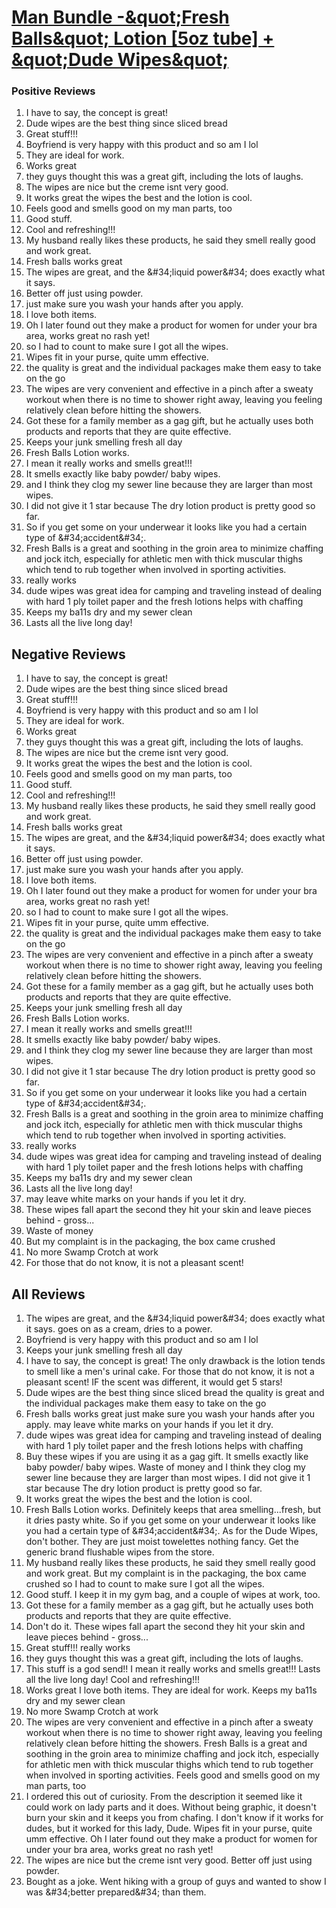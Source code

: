 # [Man Bundle -&amp;quot;Fresh Balls&amp;quot; Lotion [5oz tube] + &amp;quot;Dude Wipes&amp;quot;](https://products.checkmycream.com/products/Man-Bundle-andquotFresh-Ballsandquot-Lotion-5oz-tube-+-andquotDude-Wipesandquot.html)

### Positive Reviews

<ol>
      <li>I have to say, the concept is great!</li>
      <li>Dude wipes are the best thing since sliced bread  </li>
      <li>Great stuff!!!</li>
      <li>Boyfriend is very happy with this product and so am I lol</li>
      <li>They are ideal for work.</li>
      <li>Works great</li>
      <li>they guys thought this was a great gift, including the lots of laughs.</li>
      <li>The wipes are nice but the creme isnt very good.  </li>
      <li>It works great the wipes the best and the lotion is cool.</li>
      <li>Feels good and smells good on my man parts, too</li>
      <li>Good stuff.</li>
      <li>Cool and refreshing!!!</li>
      <li>My husband really likes these products, he said they smell really good and work great.</li>
      <li>Fresh balls works great</li>
      <li>The wipes are great, and the &amp;#34;liquid power&amp;#34; does exactly what it says.  </li>
      <li>Better off just using powder.</li>
      <li>just make sure you wash your hands after you apply.</li>
      <li>I love both items.</li>
      <li>Oh I later found out they make a product for women for under your bra area, works great no rash yet!</li>
      <li>so I had to count to make sure I got all the wipes.</li>
      <li>Wipes fit in your purse, quite umm effective.  </li>
      <li>the quality is great and the individual packages make them easy to take on the go</li>
      <li>The wipes are very convenient and effective in a pinch after a sweaty workout when there is no time to shower right away, leaving you feeling relatively clean before hitting the showers.  </li>
      <li>Got these for a family member as a gag gift, but he actually uses both products and reports that they are quite effective.</li>
      <li>Keeps your junk smelling fresh all day</li>
      <li>Fresh Balls Lotion works.</li>
      <li>I mean it really works and smells great!!!</li>
      <li>It smells exactly like baby powder/ baby wipes.</li>
      <li>and I think they clog my sewer line because they are larger than most wipes.</li>
      <li>I did not give it 1 star because The dry lotion product is pretty good so far.</li>
      <li>So if you get some on your underwear it looks like you had a certain type of &amp;#34;accident&amp;#34;.</li>
      <li>Fresh Balls is a great and soothing in the groin area to minimize chaffing and jock itch, especially for athletic men with thick muscular thighs which tend to rub together when involved in sporting activities.  </li>
      <li>really works</li>
      <li>dude wipes was great idea for camping and traveling instead of dealing with hard 1 ply toilet paper and the fresh lotions helps with chaffing</li>
      <li>Keeps my ba11s dry and my sewer clean</li>
      <li>Lasts all the live long day!</li>
</ol>


<h2>Negative Reviews</h2>
<ol>
<li> I have to say, the concept is great!</li>
<li> Dude wipes are the best thing since sliced bread  </li>
<li> Great stuff!!!</li>
<li> Boyfriend is very happy with this product and so am I lol</li>
<li> They are ideal for work.</li>
<li> Works great</li>
<li> they guys thought this was a great gift, including the lots of laughs.</li>
<li> The wipes are nice but the creme isnt very good.  </li>
<li> It works great the wipes the best and the lotion is cool.</li>
<li> Feels good and smells good on my man parts, too</li>
<li> Good stuff.</li>
<li> Cool and refreshing!!!</li>
<li> My husband really likes these products, he said they smell really good and work great.</li>
<li> Fresh balls works great</li>
<li> The wipes are great, and the &amp;#34;liquid power&amp;#34; does exactly what it says.  </li>
<li> Better off just using powder.</li>
<li> just make sure you wash your hands after you apply.</li>
<li> I love both items.</li>
<li> Oh I later found out they make a product for women for under your bra area, works great no rash yet!</li>
<li> so I had to count to make sure I got all the wipes.</li>
<li> Wipes fit in your purse, quite umm effective.  </li>
<li> the quality is great and the individual packages make them easy to take on the go</li>
<li> The wipes are very convenient and effective in a pinch after a sweaty workout when there is no time to shower right away, leaving you feeling relatively clean before hitting the showers.  </li>
<li> Got these for a family member as a gag gift, but he actually uses both products and reports that they are quite effective.</li>
<li> Keeps your junk smelling fresh all day</li>
<li> Fresh Balls Lotion works.</li>
<li> I mean it really works and smells great!!!</li>
<li> It smells exactly like baby powder/ baby wipes.</li>
<li> and I think they clog my sewer line because they are larger than most wipes.</li>
<li> I did not give it 1 star because The dry lotion product is pretty good so far.</li>
<li> So if you get some on your underwear it looks like you had a certain type of &amp;#34;accident&amp;#34;.</li>
<li> Fresh Balls is a great and soothing in the groin area to minimize chaffing and jock itch, especially for athletic men with thick muscular thighs which tend to rub together when involved in sporting activities.  </li>
<li> really works</li>
<li> dude wipes was great idea for camping and traveling instead of dealing with hard 1 ply toilet paper and the fresh lotions helps with chaffing</li>
<li> Keeps my ba11s dry and my sewer clean</li>
<li> Lasts all the live long day!</li>
<li> may leave white marks on your hands if you let it dry.</li>
<li> These wipes fall apart the second they hit your skin and leave pieces behind - gross...</li>
<li> Waste of money</li>
<li> But my complaint is in the packaging, the box came crushed</li>
<li> No more Swamp Crotch at work</li>
<li> For those that do not know, it is not a pleasant scent!</li>
</ol>

<h2>All Reviews</h2>

<ol>
    <li> The wipes are great, and the &amp;#34;liquid power&amp;#34; does exactly what it says.  goes on as a cream, dries to a power.</li>
    <li> Boyfriend is very happy with this product and so am I lol</li>
    <li> Keeps your junk smelling fresh all day</li>
    <li> I have to say, the concept is great! The only drawback is the lotion tends to smell like a men&#x27;s urinal cake. For those that do not know, it is not a pleasant scent! IF the scent was different, it would get 5 stars!</li>
    <li> Dude wipes are the best thing since sliced bread  the quality is great and the individual packages make them easy to take on the go</li>
    <li> Fresh balls works great just make sure you wash your hands after you apply. may leave white marks on your hands if you let it dry.</li>
    <li> dude wipes was great idea for camping and traveling instead of dealing with hard 1 ply toilet paper and the fresh lotions helps with chaffing</li>
    <li> Buy these wipes if you are using it as a gag gift. It smells exactly like baby powder/ baby wipes. Waste of money and I think they clog my sewer line because they are larger than most wipes. I did not give it 1 star because The dry lotion product is pretty good so far.</li>
    <li> It works great the wipes the best and the lotion is cool.</li>
    <li> Fresh Balls Lotion works. Definitely keeps that area smelling...fresh, but it dries pasty white. So if you get some on your underwear it looks like you had a certain type of &amp;#34;accident&amp;#34;. As for the Dude Wipes, don&#x27;t bother. They are just moist towelettes nothing fancy. Get the generic brand flushable wipes from the store.</li>
    <li> My husband really likes these products, he said they smell really good and work great. But my complaint is in the packaging, the box came crushed so I had to count to make sure I got all the wipes.</li>
    <li> Good stuff. I keep it in my gym bag, and a couple of wipes at work, too.</li>
    <li> Got these for a family member as a gag gift, but he actually uses both products and reports that they are quite effective.</li>
    <li> Don&#x27;t do it.  These wipes fall apart the second they hit your skin and leave pieces behind - gross...</li>
    <li> Great stuff!!! really works</li>
    <li> they guys thought this was a great gift, including the lots of laughs.</li>
    <li> This stuff is a god send!! I mean it really works and smells great!!! Lasts all the live long day! Cool and refreshing!!!</li>
    <li> Works great I love both items. They are ideal for work. Keeps my ba11s dry and my sewer clean</li>
    <li> No more Swamp Crotch at work</li>
    <li> The wipes are very convenient and effective in a pinch after a sweaty workout when there is no time to shower right away, leaving you feeling relatively clean before hitting the showers.  Fresh Balls is a great and soothing in the groin area to minimize chaffing and jock itch, especially for athletic men with thick muscular thighs which tend to rub together when involved in sporting activities.  Feels good and smells good on my man parts, too</li>
    <li> I ordered this out of curiosity.  From the description it seemed like it could work on lady parts and it does.  Without being graphic,  it doesn&#x27;t burn your skin and it keeps you from chafing.  I don&#x27;t know if it works for dudes, but it worked for this lady, Dude.  Wipes fit in your purse, quite umm effective.  Oh I later found out they make a product for women for under your bra area, works great no rash yet!</li>
    <li> The wipes are nice but the creme isnt very good.  Better off just using powder.</li>
    <li> Bought as a joke.  Went hiking with a group of guys and wanted to show I was &amp;#34;better prepared&amp;#34; than them.</li>
</ol>




